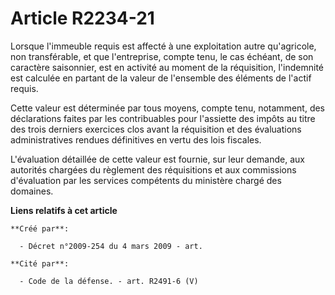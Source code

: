 # Article R2234-21

Lorsque l'immeuble requis est affecté à une exploitation autre qu'agricole, non transférable, et que l'entreprise, compte
tenu, le cas échéant, de son caractère saisonnier, est en activité au moment de la réquisition, l'indemnité est calculée en
partant de la valeur de l'ensemble des éléments de l'actif requis.

Cette valeur est déterminée par tous moyens, compte tenu, notamment, des déclarations faites par les contribuables pour
l'assiette des impôts au titre des trois derniers exercices clos avant la réquisition et des évaluations administratives
rendues définitives en vertu des lois fiscales.

L'évaluation détaillée de cette valeur est fournie, sur leur demande, aux autorités chargées du règlement des réquisitions et
aux commissions d'évaluation par les services compétents du ministère chargé des domaines.

**Liens relatifs à cet article**

	**Créé par**:

	  - Décret n°2009-254 du 4 mars 2009 - art.

	**Cité par**:

	  - Code de la défense. - art. R2491-6 (V)
